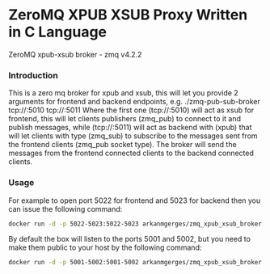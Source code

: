 # ZeroMQ XPUB XSUB Proxy Written in C Language
ZeroMQ xpub-xsub broker - zmq v4.2.2

### Introduction
This is a zero mq broker for xpub and xsub, this will let you provide 2 arguments for frontend and backend endpoints, e.g. ./zmq-pub-sub-broker tcp://:5010 tcp://:5011 Where the first one (tcp://:5010) will act as xsub for frontend, this will let clients publishers (zmq_pub) to connect to it and publish messages, while (tcp://:5011) will act as backend with (xpub) that will let clients with type (zmq_sub) to subscribe to the messages sent from the frontend clients (zmq_pub socket type). The broker will send the messages from the frontend connected clients to the backend connected clients.

### Usage
For example to open port 5022 for frontend and 5023 for backend then you can issue the following command:
```sh
docker run -d -p 5022-5023:5022-5023 arkanmgerges/zmq_xpub_xsub_broker tcp://:5022 tcp://:5023
```

By default the box will listen to the ports 5001 and 5002, but you need to make them public to your host by the following command:
```sh
docker run -d -p 5001-5002:5001-5002 arkanmgerges/zmq_xpub_xsub_broker
```
